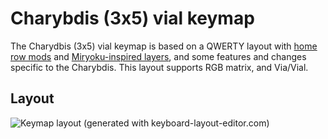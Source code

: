 # Charybdis (3x5) vial keymap

The Charydbis (3x5) vial keymap is based on a QWERTY layout with [home row
mods](https://precondition.github.io/home-row-mods) and [Miryoku-inspired
layers](https://github.com/manna-harbour/miryoku), and some features and changes
specific to the Charybdis. This layout supports RGB matrix, and Via/Vial.

## Layout

![Keymap layout (generated with keyboard-layout-editor.com)](https://i.imgur.com/XG84dsv.png)
